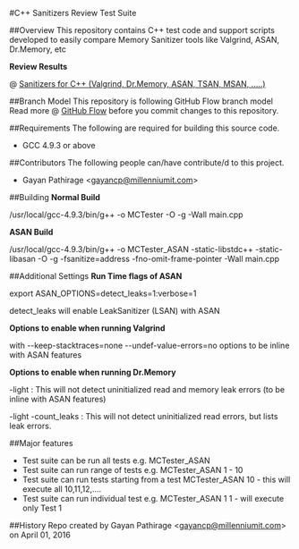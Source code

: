 #C++ Sanitizers Review Test Suite


##Overview
This repository contains C++ test code and support scripts developed to easily compare Memory Sanitizer tools like
Valgrind, ASAN, Dr.Memory, etc

**Review Results**

@ [Sanitizers for C++ (Valgrind, Dr.Memory, ASAN, TSAN, MSAN, .....)](https://confluence.millenniumit.com/pages/viewpage.action?pageId=30521524)



##Branch Model
This repository is following GitHub Flow branch model
Read more @ [GitHub Flow](https://guides.github.com/introduction/flow/) before you commit changes to this repository.



##Requirements
The following are required for building this source code.

* GCC 4.9.3 or above



##Contributors
The following people can/have contribute/d to this project.

* Gayan Pathirage \<<gayancp@millenniumit.com>\>


##Building
**Normal Build**


/usr/local/gcc-4.9.3/bin/g++ -o MCTester -O -g -Wall main.cpp

**ASAN Build**


/usr/local/gcc-4.9.3/bin/g++ -o MCTester_ASAN -static-libstdc++ -static-libasan -O -g -fsanitize=address -fno-omit-frame-pointer -Wall main.cpp
	
##Additional Settings
**Run Time flags of ASAN**


export ASAN_OPTIONS=detect_leaks=1:verbose=1

detect_leaks will enable LeakSanitizer (LSAN) with ASAN

**Options to enable when running Valgrind**


with --keep-stacktraces=none --undef-value-errors=no options to be inline with ASAN features

**Options to enable when running Dr.Memory**


-light : This will not detect uninitialized read and memory leak errors (to be inline with ASAN features)

-light -count_leaks : This will not detect uninitialized read errors, but lists leak errors.

##Major features
* Test suite can be run all tests e.g. MCTester_ASAN <No-Args>
* Test suite can run range of tests e.g. MCTester_ASAN 1 - 10
* Test suite can run tests starting from a test MCTester_ASAN 10 - this will execute all 10,11,12,....
* Test suite can run individual test e.g. MCTester_ASAN 1 1 - will execute only Test 1


##History
Repo created by Gayan Pathirage \<<gayancp@millenniumit.com>\> on April 01, 2016